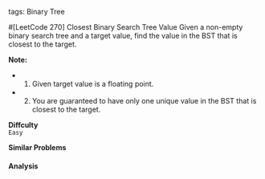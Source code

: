 tags: Binary Tree

#[LeetCode 270] Closest Binary Search Tree Value
Given a non-empty binary search tree and a target value, find the value in the BST that is closest to the target.

**Note:**

 * 1. Given target value is a floating point.
 * 2. You are guaranteed to have only one unique value in the BST that is closest to the target.

**Diffculty**  
`Easy`

**Similar Problems**  


#### Analysis
